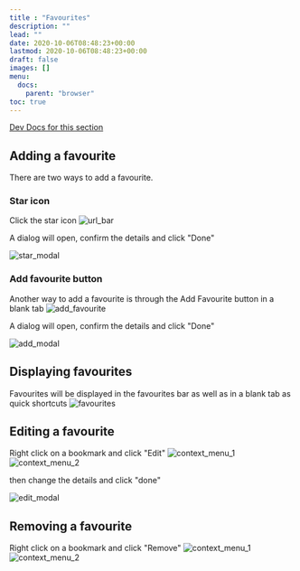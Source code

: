 ```yaml
---
title : "Favourites"
description: ""
lead: ""
date: 2020-10-06T08:48:23+00:00
lastmod: 2020-10-06T08:48:23+00:00
draft: false
images: []
menu:
  docs:
    parent: "browser"
toc: true
---
```


[Dev Docs for this section](/dev_guide/browser/favourites/)

## Adding a favourite

There are two ways to add a favourite.

### Star icon

Click the star icon
![url_bar](/images/browser/url_bar.png)

A dialog will open, confirm the details and click "Done"

![star_modal](/images/browser/star_modal.png)

### Add favourite button

Another way to add a favourite is through the Add Favourite button in a blank tab
![add_favourite](/images/browser/add_favourite.png)

A dialog will open, confirm the details and click "Done"

![add_modal](/images/browser/add_modal.png)

## Displaying favourites

Favourites will be displayed in the favourites bar as well as in a blank tab as quick shortcuts
![favourites](/images/browser/favourites.png)

## Editing a favourite

Right click on a bookmark and click "Edit"
![context_menu_1](/images/browser/context_menu_1.png)
![context_menu_2](/images/browser/context_menu_2.png)

then change the details and click "done"

![edit_modal](/images/browser/edit_modal.png)

## Removing a favourite

Right click on a bookmark and click "Remove"
![context_menu_1](/images/browser/context_menu_1.png)
![context_menu_2](/images/browser/context_menu_2.png)
